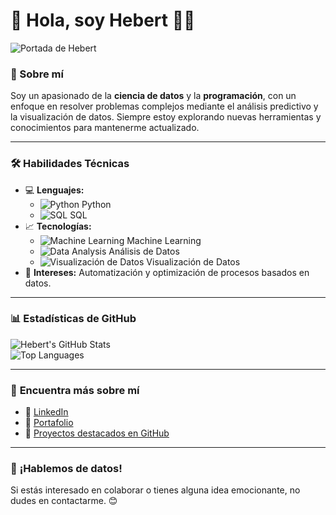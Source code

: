 # 👋 Hola, soy **Hebert** 👨‍💻

![Portada de Hebert](https://github.com/HebertL-dev/HebertL-dev/blob/main/portada.png)

### 🌟 Sobre mí
Soy un apasionado de la **ciencia de datos** y la **programación**, con un enfoque en resolver problemas complejos mediante el análisis predictivo y la visualización de datos. Siempre estoy explorando nuevas herramientas y conocimientos para mantenerme actualizado.

---

### 🛠️ **Habilidades Técnicas**
- 💻 **Lenguajes:**
  - ![Python](https://img.icons8.com/color/48/000000/python.png) Python
  - ![SQL](https://img.icons8.com/color/48/000000/sql.png) SQL
- 📈 **Tecnologías:**
  - ![Machine Learning](https://img.icons8.com/color/48/000000/artificial-intelligence.png) Machine Learning
  - ![Data Analysis](https://img.icons8.com/color/48/000000/statistics.png) Análisis de Datos
  - ![Visualización de Datos](https://img.icons8.com/color/48/000000/graph.png) Visualización de Datos  
- 🚀 **Intereses:** Automatización y optimización de procesos basados en datos.

---

### 📊 **Estadísticas de GitHub**
![Hebert's GitHub Stats](https://github-readme-stats.vercel.app/api?username=HebertL-dev&show_icons=true&theme=default)  
![Top Languages](https://github-readme-stats.vercel.app/api/top-langs/?username=HebertL-dev&layout=compact&theme=default)

---

### 🔗 **Encuentra más sobre mí**
- 💼 [LinkedIn](https://www.linkedin.com/in/hebert-ds/)
- 📂 [Portafolio](https://github.com/HebertL-dev)
- 🚀 [Proyectos destacados en GitHub](https://github.com/HebertL-dev?tab=repositories)

---

### 🌟 **¡Hablemos de datos!**
Si estás interesado en colaborar o tienes alguna idea emocionante, no dudes en contactarme. 😊
